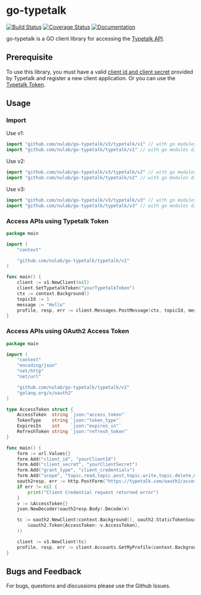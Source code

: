 go-typetalk
=========

[![Build Status](https://travis-ci.org/nulab/go-typetalk.svg?branch=master)][travis]
[![Coverage Status](https://coveralls.io/repos/github/nulab/go-typetalk/badge.svg?branch=master)][coveralls]
[![Documentation](https://godoc.org/github.com/nulab/go-typetalk?status.svg)][godocs]

[travis]: https://travis-ci.org/nulab/go-typetalk
[coveralls]: https://coveralls.io/github/nulab/go-typetalk?branch=master
[godocs]: http://godoc.org/github.com/nulab/go-typetalk

go-typetalk is a GO client library for accessing the [Typetalk API](http://developer.nulab-inc.com/docs/typetalk).

## Prerequisite

To use this library, you must have a valid [client id and client secret](https://developer.nulab-inc.com/docs/typetalk/auth#oauth2) provided by Typetalk and register a new client application. Or you can use the [Typetalk Token](https://developer.nulab-inc.com/docs/typetalk/auth#tttoken).

## Usage

### Import

Use v1:
``` go
import "github.com/nulab/go-typetalk/v3/typetalk/v1" // with go modules enabled (GO111MODULE=on or outside GOPATH)
import "github.com/nulab/go-typetalk/typetalk/v1" // with go modules disabled
```
Use v2:
``` go
import "github.com/nulab/go-typetalk/v3/typetalk/v2" // with go modules enabled (GO111MODULE=on or outside GOPATH)
import "github.com/nulab/go-typetalk/typetalk/v2" // with go modules disabled
```
Use v3:
``` go
import "github.com/nulab/go-typetalk/v3/typetalk/v3" // with go modules enabled (GO111MODULE=on or outside GOPATH)
import "github.com/nulab/go-typetalk/typetalk/v3" // with go modules disabled
```

### Access APIs using Typetalk Token

``` go
package main

import (
	"context"

	"github.com/nulab/go-typetalk/typetalk/v1"
)

func main() {
	client := v1.NewClient(nil)
	client.SetTypetalkToken("yourTypetalkToken")
	ctx := context.Background()
	topicId := 1
	message := "Hello"
	profile, resp, err := client.Messages.PostMessage(ctx, topicId, message, nil)
}
```

### Access APIs using OAuth2 Access Token

``` go
package main

import (
	"context"
	"encoding/json"
	"net/http"
	"net/url"

	"github.com/nulab/go-typetalk/typetalk/v1"
	"golang.org/x/oauth2"
)

type AccessToken struct {
	AccessToken  string `json:"access_token"`
	TokenType    string `json:"token_type"`
	ExpiresIn    int    `json:"expires_in"`
	RefreshToken string `json:"refresh_token"`
}

func main() {
	form := url.Values{}
	form.Add("client_id", "yourClientId")
	form.Add("client_secret", "yourClientSecret")
	form.Add("grant_type", "client_credentials")
	form.Add("scope", "topic.read,topic.post,topic.write,topic.delete,my")
	oauth2resp, err := http.PostForm("https://typetalk.com/oauth2/access_token", form)
	if err != nil {
		print("Client Credential request returned error")
	}
	v := &AccessToken{}
	json.NewDecoder(oauth2resp.Body).Decode(v)

	tc := oauth2.NewClient(context.Background(), oauth2.StaticTokenSource(
		&oauth2.Token{AccessToken: v.AccessToken},
	))

	client := v1.NewClient(tc)
	profile, resp, err := client.Accounts.GetMyProfile(context.Background())
}
```

## Bugs and Feedback

For bugs, questions and discussions please use the Github Issues.

